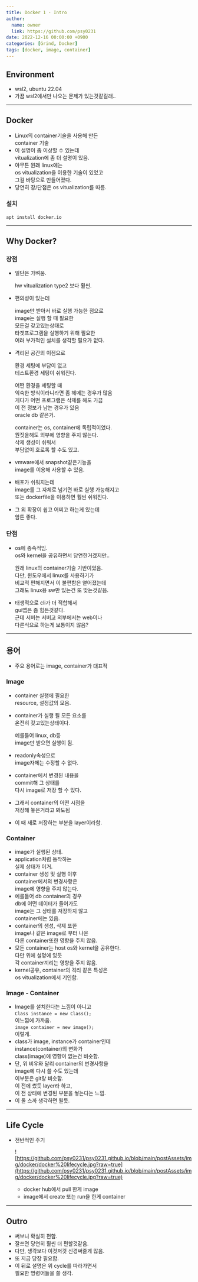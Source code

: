 ```yaml
---
title: Docker 1 - Intro
author:
  name: owner
  link: https://github.com/psy0231
date: 2022-12-16 00:00:00 +0900
categories: [Grind, Docker]
tags: [docker, image, container]
---
```


## Environment

- wsl2, ubuntu 22.04
- 가끔 wsl2에서만 나오는 문제가 있는것같길래..

---

## Docker

- Linux의 container기술을 사용해 만든  
container 기술
- 이 설명이 좀 이상할 수 있는데  
vitualization에 좀 더 설명이 있음.
- 아무튼 원래 linux에는  
os vitualization을 이용한 기술이 있었고  
그걸 바탕으로 만들어졌다.
- 당연히 장/단점은 os vitualization를 따름.

### 설치

```bash
apt install docker.io
```

---

## Why Docker?

### 장점

- 일단은 가벼움.
  
  hw vitualization type2 보다 훨씬.
- 편의성이 있는데  

  image만 받아서 바로 실행 가능한 점으로  
  image는 실행 할 때 필요한  
  모든걸 갖고있는상태로   
  타겟프로그램을 실행하기 위해 필요한  
  여러 부가적인 설치를 생각할 필요가 없다.

- 격리된 공간의 이점으로  

  환경 세팅에 부담이 없고  
  테스트환경 세팅이 쉬워진다.  

  어떤 환경을 세팅할 때  
  익숙한 방식이라니라면 좀 헤메는 경우가 많음  
  게다가 어떤 프로그램은 삭제를 해도 가끔  
  이 전 정보가 남는 경우가 있음  
  oracle db 같은거.  

  container는 os, container에 독립적이었다.  
  뭔짓을해도 외부에 영향을 주지 않는다.  
  삭제 생성이 쉬워서  
  부담없이 호로록 할 수도 있고.
- vmware에서 snapshot같은기능을  
image를 이용해 사용할 수 있음.
- 배포가 쉬워지는데  
image를 그 자체로 넘기면 바로 실행 가능해지고  
또는  dockerfile을 이용하면 훨씬 쉬워진다.
- 그 외 확장이 쉽고 어찌고 하는게 있는데  
암튼 좋다.

### 단점

- os에 종속적임.  
os와 kernel을 공유하면서 
당연한거겠지만..  

  원래 linux의 container기술 기반이었음.  
  다만, 윈도우에서 linux를 사용하기가   
  비교적 편해지면서 이 불편함은 옅어졌는데  
  그래도 linux용 sw만 있는건 또 맞는것같음.
- 태생적으로 cli가 더 적합해서  
gui앱은 좀 힘든것같다.  
근데 서버는 서버고 외부에서는 web이나  
다른식으로 하는게 보통이지 않음?

---

## 용어

- 주요 용어로는 image, container가 대표적

### Image

- container 실행에 필요한  
resource, 설정값의 모음.
- container가 실행 될 모든 요소를  
온전히 갖고있는상태이다.

  예를들어 linux, db등  
  image만 받으면 실행이 됨.
- readonly속성으로  
image자체는 수정할 수 없다.
- container에서 변경된 내용을  
commit해 그 상태를   
다시 image로 저장 할 수 있다.
- 그래서 container의 어떤 시점을  
저장해 놓은거라고 봐도됨
- 이 때 새로 저장하는 부분을 layer이라함.

### Container

- image가 실행된 상태.
- application처럼 동작하는  
실제 상태가 이거.
- container 생성 및 실행 이후  
container에서의 변경사항은  
image에 영향을 주지 않는다.
- 예를들어 db container의 경우  
db에 어떤 데이터가 들어가도  
image는 그 상태를 저장하지 않고  
container에는 있음.
- container의 생성, 삭제 또한  
image나 같은 image로 부터 나온  
다른 container또한 영향을 주지 않음.
- 모든 container는 host os와 kernel을 공유한다.  
다만 위에 설명에 있듯  
각 container끼리는 영향을 주지 않음.
- kernel공유, container의 격리 같은 특성은  
os vitualization에서 기인함.

### Image - Container

- Image를 설치한다는 느낌이 아니고   
`Class instance = new Class();`  
이느낌에 가까움.  
`image container = new image();`  
이렇게.
- class가 image, instance가 container인데   
instance(container)의 변화가  
class(image)에 영향이 없는건 비슷함.
- 단, 위 비유와 달리 container의 변경사항을  
image에 다시 쓸 수도 있는데  
이부분은 git랑 비슷함.  
이 전에 썼듯 layer라 하고,  
이 전 상태에 변경된 부분을 쌓는다는 느낌.
- 이 둘 스까 생각하면 될듯.

---

## Life Cycle

- 전반적인 주기  

  ![https://github.com/psy0231/psy0231.github.io/blob/main/postAssets/img/docker/docker%20lifecycle.jpg?raw=true](https://github.com/psy0231/psy0231.github.io/blob/main/postAssets/img/docker/docker%20lifecycle.jpg?raw=true)
  - docker hub에서 pull 한게 image
  - image에서 create 또는 run을 한게 container

---

## Outro
- 써보니 확실히 편함.
- 잘쓰면 당연히 훨씬 더 편할것같음.
- 다만, 생각보다 이것저것 신경써줄게 많음.
- 또 지금 당장 필요함.
- 이 뒤로 설명은 위 cycle를 따라가면서  
필요한 명령어들을 쓸 생각.
